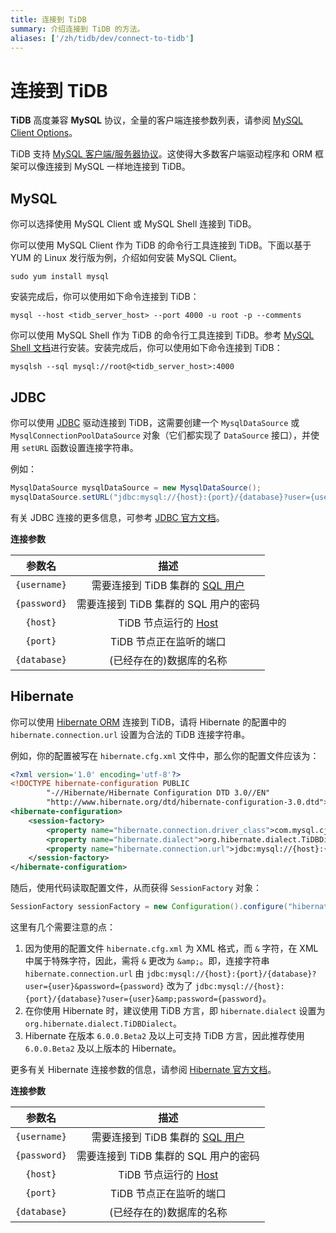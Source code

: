 ```yaml
---
title: 连接到 TiDB
summary: 介绍连接到 TiDB 的方法。
aliases: ['/zh/tidb/dev/connect-to-tidb']
---
```


# 连接到 TiDB

**TiDB** 高度兼容 **MySQL** 协议，全量的客户端连接参数列表，请参阅 [MySQL Client Options](https://dev.mysql.com/doc/refman/5.7/en/mysql-command-options.html)。

TiDB 支持 [MySQL 客户端/服务器协议](https://dev.mysql.com/doc/internals/en/client-server-protocol.html)。这使得大多数客户端驱动程序和 ORM 框架可以像连接到 MySQL 一样地连接到 TiDB。

## MySQL

你可以选择使用 MySQL Client 或 MySQL Shell 连接到 TiDB。

<SimpleTab>

<div label="MySQL Client">

你可以使用 MySQL Client 作为 TiDB 的命令行工具连接到 TiDB。下面以基于 YUM 的 Linux 发行版为例，介绍如何安装 MySQL Client。

```shell
sudo yum install mysql
```

安装完成后，你可以使用如下命令连接到 TiDB：

```shell
mysql --host <tidb_server_host> --port 4000 -u root -p --comments
```

</div>

<div label="MySQL Shell">

你可以使用 MySQL Shell 作为 TiDB 的命令行工具连接到 TiDB。参考 [MySQL Shell 文档](https://dev.mysql.com/doc/mysql-shell/8.0/en/mysql-shell-install.html)进行安装。安装完成后，你可以使用如下命令连接到 TiDB：

```shell
mysqlsh --sql mysql://root@<tidb_server_host>:4000
```

</div>

</SimpleTab>

## JDBC

你可以使用 [JDBC](https://dev.mysql.com/doc/connector-j/8.0/en/) 驱动连接到 TiDB，这需要创建一个 `MysqlDataSource` 或 `MysqlConnectionPoolDataSource` 对象（它们都实现了 `DataSource` 接口），并使用 `setURL` 函数设置连接字符串。

例如：

```java
MysqlDataSource mysqlDataSource = new MysqlDataSource();
mysqlDataSource.setURL("jdbc:mysql://{host}:{port}/{database}?user={username}&password={password}");
```

有关 JDBC 连接的更多信息，可参考 [JDBC 官方文档](https://dev.mysql.com/doc/connector-j/8.0/en/)。

**连接参数**

|    参数名    |                                                描述                                                |
| :----------: | :------------------------------------------------------------------------------------------------: |
| `{username}` | 需要连接到 TiDB 集群的 [SQL 用户](/user-account-management.md) |
| `{password}` |                               需要连接到 TiDB 集群的 SQL 用户的密码                                |
|   `{host}`   |               TiDB 节点运行的 [Host](<https://en.wikipedia.org/wiki/Host_(network)>)               |
|   `{port}`   |                                      TiDB 节点正在监听的端口                                       |
| `{database}` |                                      (已经存在的)数据库的名称                                      |

## Hibernate

你可以使用 [Hibernate ORM](https://hibernate.org/orm/) 连接到 TiDB，请将 Hibernate 的配置中的 `hibernate.connection.url` 设置为合法的 TiDB 连接字符串。

例如，你的配置被写在 `hibernate.cfg.xml` 文件中，那么你的配置文件应该为：

```xml
<?xml version='1.0' encoding='utf-8'?>
<!DOCTYPE hibernate-configuration PUBLIC
        "-//Hibernate/Hibernate Configuration DTD 3.0//EN"
        "http://www.hibernate.org/dtd/hibernate-configuration-3.0.dtd">
<hibernate-configuration>
    <session-factory>
        <property name="hibernate.connection.driver_class">com.mysql.cj.jdbc.Driver</property>
        <property name="hibernate.dialect">org.hibernate.dialect.TiDBDialect</property>
        <property name="hibernate.connection.url">jdbc:mysql://{host}:{port}/{database}?user={user}&amp;password={password}</property>
    </session-factory>
</hibernate-configuration>
```

随后，使用代码读取配置文件，从而获得 `SessionFactory` 对象：

```java
SessionFactory sessionFactory = new Configuration().configure("hibernate.cfg.xml").buildSessionFactory();
```

这里有几个需要注意的点：

1. 因为使用的配置文件 `hibernate.cfg.xml` 为 XML 格式，而 `&` 字符，在 XML 中属于特殊字符，因此，需将 `&` 更改为 `&amp;`。即，连接字符串 `hibernate.connection.url` 由 `jdbc:mysql://{host}:{port}/{database}?user={user}&password={password}` 改为了 `jdbc:mysql://{host}:{port}/{database}?user={user}&amp;password={password}`。
2. 在你使用 Hibernate 时，建议使用 TiDB 方言，即 `hibernate.dialect` 设置为 `org.hibernate.dialect.TiDBDialect`。
3. Hibernate 在版本 `6.0.0.Beta2` 及以上可支持 TiDB 方言，因此推荐使用 `6.0.0.Beta2` 及以上版本的 Hibernate。

更多有关 Hibernate 连接参数的信息，请参阅 [Hibernate 官方文档](https://hibernate.org/orm/documentation)。

**连接参数**

|    参数名    |                                                描述                                                |
| :----------: | :------------------------------------------------------------------------------------------------: |
| `{username}` | 需要连接到 TiDB 集群的 [SQL 用户](/user-account-management.md) |
| `{password}` |                               需要连接到 TiDB 集群的 SQL 用户的密码                                |
|   `{host}`   |               TiDB 节点运行的 [Host](<https://en.wikipedia.org/wiki/Host_(network)>)               |
|   `{port}`   |                                      TiDB 节点正在监听的端口                                       |
| `{database}` |                                      (已经存在的)数据库的名称                                      |
